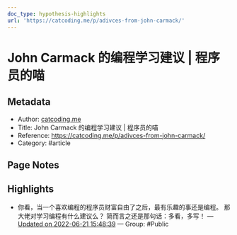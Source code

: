 ```yaml
---
doc_type: hypothesis-highlights
url: 'https://catcoding.me/p/adivces-from-john-carmack/'
---
```


# John Carmack 的编程学习建议 | 程序员的喵

## Metadata
- Author: [catcoding.me]()
- Title: John Carmack 的编程学习建议 | 程序员的喵
- Reference: https://catcoding.me/p/adivces-from-john-carmack/
- Category: #article

## Page Notes
## Highlights
- 你看，当一个喜欢编程的程序员财富自由了之后，最有乐趣的事还是编程。 那大佬对学习编程有什么建议么？ 简而言之还是那句话：多看，多写！ — [Updated on 2022-06-21 15:48:39](https://hyp.is/kDE6hPE2EeypLTMkbpNTjg/catcoding.me/p/adivces-from-john-carmack/) — Group: #Public



